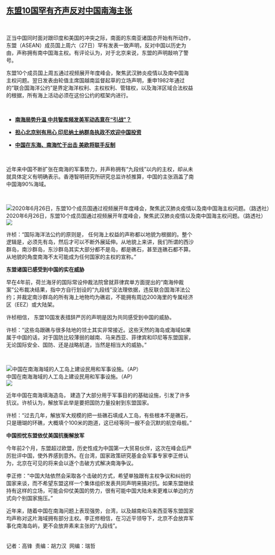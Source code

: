 <!--1593430800000-->
[东盟10国罕有齐声反对中国南海主张](https://www.rfa.org/mandarin/yataibaodao/junshiwaijiao/gf-06292020065553.html)
------

<p> </p><p>正当中国同时面对跟印度和美国的冲突之际，南面的东南亚诸国亦开始有所动作，东盟（ASEAN）成员国上周六（27日）罕有发表一致声明，反对中国以历史为由，声称拥有南中国海主权。有评论认为，对于北京来说，东盟的声明敲响了警号。</p><p>东盟10个成员国上周五通过视频展开年度峰会，聚焦武汉肺炎疫情以及南中国海主权问题。翌日发表由轮值主席国越南监督起草的立场声明，重申1982年通过的“联合国海洋公约”是界定海洋权利、主权权利、管辖权，以及海洋区域合法权益的根据，所有海上活动必须在这份公约的框架内进行。</p><p> </p><ul><li><b><a class="external-link" href="http://www.rfa.org/mandarin/Xinwen/7-06262020115453.html">南海局势升温 中共智库频发美军动态意在“引战”？</a></b></li></ul><ul><li><b><a class="external-link" href="http://www.rfa.org/mandarin/Xinwen/3-06262020104323.html">担心北京别有用心 印尼纳土纳群岛执政不欢迎中国投资</a></b></li></ul><ul><li><b><a class="external-link" href="http://www.rfa.org/mandarin/yataibaodao/junshiwaijiao/rc-06252020100007.html">中国在东海、南海忙于出击 美欧将联手反制 </a></b></li></ul><p> </p><p>近年来中国不断扩张在南海的军事势力，并声称拥有“九段线”以内的主权，却从未就具体定义有明确表示。香港智明研究所研究总监许桢推算，中国的主张涵盖了南中国海90%海域。</p><p> </p><p><div class="image-inline captioned" style="width:1500px;"><div style="width:1500px;"><img alt="2020年6月26日，东盟10个成员国通过视频展开年度峰会，聚焦武汉肺炎疫情以及南中国海主权问题。（路透社）" src="https://www.rfa.org/mandarin/yataibaodao/junshiwaijiao/gf-06292020065553.html/Untitled-1.jpg" title="2020年6月26日，东盟10个成员国通过视频展开年度峰会，聚焦武汉肺炎疫情以及南中国海主权问题。（路透社）"/></div><div class="image-caption"><span style="width:1500px;">2020年6月26日，东盟10个成员国通过视频展开年度峰会，聚焦武汉肺炎疫情以及南中国海主权问题。（路透社）</span><span class="copyright"> </span></div><div id="zoomattribute"><a class="single_image" href="/mandarin/yataibaodao/junshiwaijiao/gf-06292020065553.html/Untitled-1.jpg" title="2020年6月26日，东盟10个成员国通过视频展开年度峰会，聚焦武汉肺炎疫情以及南中国海主权问题。（路透社）"><img src="/rfa_resources/graphics/icon-zoom.png"/></a></div></div></p><p>许桢：“国际海洋法公约的原则是， 任何海上权益的声称都以地貌为根据的。整个逻辑是，必须先有岛，然后才可以不断外展延伸。从地貌上来讲，我们所谓的西沙群岛，南沙群岛，东沙群岛其实大部分都不是岛，都是礁石，甚至连礁石都不算。从地貌的角度南海不太可能成为任何国家的主权的宣称。”<br/><b> </b></p><p><b>东盟诸国已感受到中国的实在威胁</b></p><p>早在4年前，荷兰海牙的国际常设仲裁法院曾就菲律宾单方面提出的“南海仲裁案”公布裁决结果，指中方自行划设的“九段线”没法理依据，违反联合国海洋法公约；并裁定南沙群岛的所有海上地物均为礁岩，不能拥有周边200海里的专属经济区（EEZ）或大陆架。</p><p>许桢相信， 东盟10国发表措辞严厉的声明是因为共同感受到中国的威胁。</p><p>许桢：“这些岛跟礁与很多陆地的领土其实非常接近。这些天然的海岛或海域如果属于中国的话，对于国防比较薄弱的越南、马来西亚、菲律宾和印尼等东盟国家，无论国际安全、国防、还是战略航道，当然是相当大的威胁。”</p><p> </p><p><div class="image-inline captioned" style="width:705px;"><div style="width:705px;"><img alt="中国在南海海域的人工岛上建设民用和军事设施。（AP）" src="https://www.rfa.org/mandarin/yataibaodao/junshiwaijiao/yl-04172019102927.html/AP-1017079896-ap.jpg" title="中国在南海海域的人工岛上建设民用和军事设施。（AP）"/></div><div class="image-caption"><span style="width:705px;">中国在南海海域的人工岛上建设民用和军事设施。（AP）</span><span class="copyright"> </span></div><div id="zoomattribute"><a class="single_image" href="/mandarin/yataibaodao/junshiwaijiao/yl-04172019102927.html/AP-1017079896-ap.jpg" title="中国在南海海域的人工岛上建设民用和军事设施。（AP）"><img src="/rfa_resources/graphics/icon-zoom.png"/></a></div></div></p><p>近年中国在南海填海造岛， 建造了大部分用于军事目的的基础设施，引发了许多抗议。许桢认为，解放军此举是要把国防力量投射到东盟国家。</p><p>许桢：“过去几年，解放军大规模的把一些礁石填成人工岛，有些根本不是礁石，只是珊瑚的环礁，大概填个100米的跑道，这已经等同一艘不会沉默的航空母舰。”</p><p><b>中国担忧东盟依仗美国抗衡解放军</b></p><p>今年前2个月，东盟超过欧盟，历史性成为中国第一大贸易伙伴，这次在峰会后严厉批评中国，使外界感到意外。在台湾，国家政策研究基金会军事专家李正修认为，北京在可见的将来会以逐个击破方式解决南海争议。</p><p>李正修：“中国大陆依然会采取各个击破的方式，希望单独跟有主权争议和纠纷的国家来谈，而不希望东盟这样一个集体组织发表共同声明来搞对抗。如果东盟继续持有这样的立场，可能会仰仗美国的势力，很有可能中国大陆未来更难以单边的方式向个别国家施压。”</p><p>近年来，随着中国在南海问题上表现强势，台湾，以及越南和马来西亚等东盟国家均声称对这片海域拥有部分主权。李正修相信，在习近平领导下，北京不会放弃军事化南海岛屿，更不会放弃素来主张的“九段线”。<br/><br/><br/>记者：高锋  责编：胡力汉  网编：瑞哲</p>
